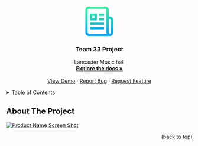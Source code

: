 <br />
<div align="center">
  <a href="https://github.com/anker-rasmussen/Team-33-Project">
    <img src="images/logo.png" alt="Logo" width="80" height="80">
  </a>

  <h3 align="center">Team 33 Project</h3>

  <p align="center">
    Lancaster Music hall 
    <br />
    <a href="https://github.com/anker-rasmussen/Team-33-Project"><strong>Explore the docs »</strong></a>
    <br />
    <br />
    <a href="https://github.com/anker-rasmussen/Team-33-Project">View Demo</a>
    &middot;
    <a href="https://github.com/anker-rasmussen/Team-33-Project/issues/new?labels=bug&template=bug-report---.md">Report Bug</a>
    &middot;
    <a href="https://github.com/anker-rasmussen/Team-33-Project/issues/new?labels=enhancement&template=feature-request---.md">Request Feature</a>
  </p>
</div>
<details>
  <summary>Table of Contents</summary>
  <ol>
  </ol>
</details>

## About The Project

[![Product Name Screen Shot][product-screenshot]](https://example.com)

<p align="right">(<a href="#readme-top">back to top</a>)</p>




[product-screenshot]: images/data.jpg

